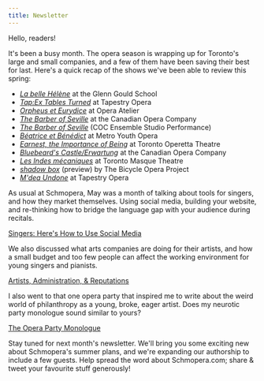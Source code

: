 ```yaml
---
title: Newsletter
---
```


Hello, readers!

It's been a busy month. The opera season is wrapping up for Toronto's large and small companies, and a few of them have been saving their best for last. Here's a quick recap of the shows we've been able to review this spring:

- [*La belle Hélène*](http://www.schmopera.com/in-review-la-belle-helene/) at the Glenn Gould School
- [*Tap:Ex Tables Turned*](http://www.schmopera.com/in-review-tapex-tables-turned-or-go-see-this-show/) at Tapestry Opera
- [*Orpheus et Eurydice*](http://www.schmopera.com/orpheus-eurydice-opera-atelier/) at Opera Atelier
- [*The Barber of Seville*](http://www.schmopera.com/in-review-the-barber-of-seville-at-the-coc/) at the Canadian Opera Company
- [*The Barber of Seville*](http://www.schmopera.com/not-quite-review-coc-ensemble-barber-of-seville/) (COC Ensemble Studio Performance)
- [*Béatrice et Bénédict*](http://www.schmopera.com/in-review-beatrice-benedict-at-myo/) at Metro Youth Opera
- [*Earnest, the Importance of Being*](http://www.schmopera.com/in-review-earnest-the-importance-of-being/) at Toronto Operetta Theatre
- [*Bluebeard's Castle/Erwartung*](http://www.schmopera.com/in-review-bluebeards-castle-erwartung/) at the Canadian Opera Company
- [*Les Indes mécaniques*](http://www.schmopera.com/in-review-toronto-masque-theatre-indes-mecaniques/) at Toronto Masque Theatre
- [*shadow box*](http://www.schmopera.com/the-bicycle-opera-project-at-21c/) (preview) by The Bicycle Opera Project
- [*M'dea Undone*](http://www.schmopera.com/in-review-mdea-undone/) at Tapestry Opera

As usual at Schmopera, May was a month of talking about tools for singers, and how they market themselves. Using social media, building your website, and re-thinking how to bridge the language gap with your audience during recitals.

[Singers: Here's How to Use Social Media](http://www.schmopera.com/singers-heres-how-to-use-social-media/)

We also discussed what arts companies are doing for their artists, and how a small budget and too few people can affect the working environment for young singers and pianists.

[Artists, Administration, & Reputations](http://www.schmopera.com/artists-administration-reputations/)

I also went to that one opera party that inspired me to write about the weird world of philanthropy as a young, broke, eager artist. Does my neurotic party monologue sound similar to yours?

[The Opera Party Monologue](http://www.schmopera.com/the-opera-party-monologue/)

Stay tuned for next month's newsletter. We'll bring you some exciting new about Schmopera's summer plans, and we're expanding our authorship to include a few guests. Help spread the word about Schmopera.com; share & tweet your favourite stuff generously!


